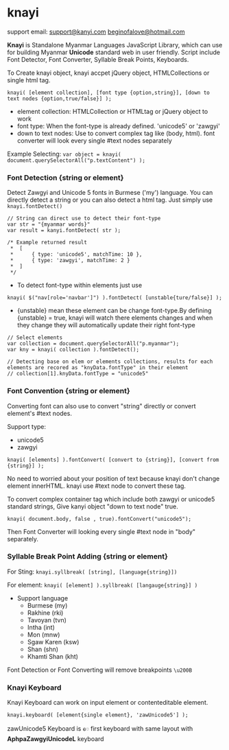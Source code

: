 knayi
=====

support email:  support@kanyi.com
		beginofalove@hotmail.com

**Knayi** is Standalone Myanmar Languages JavaScript Library, which can use for building Myanmar **Unicode** standard web in user friendly.
Script include Font Detector, Font Converter, Syllable Break Points, Keyboards.

To Create knayi object, knayi accpet jQuery object, HTMLCollections or single html tag.

```knayi( [element collection], [font type {option,string}], [down to text nodes {option,true/false}] );```

* element collection: HTMLCollection or HTMLtag or jQuery object to work
* font type: When the font-type is already defined. 'unicode5' or 'zawgyi'
* down to text nodes: Use to convert complex tag like (body, html). font converter will look every single #text nodes separately

Example Selecting: ```var object = knayi( document.querySelectorAll("p.textContent") );```

### Font Detection {string or element}

Detect Zawgyi and Unicode 5 fonts in Burmese ('my') language. You can directly detect a string or you can also detect a html tag.
Just simply use ```knayi.fontDetect()```
```
// String can direct use to detect their font-type
var str = "{myanmar words}"
var result = kanyi.fontDetect( str );

/* Example returned result
 *  [ 
 *      { type: 'unicode5', matchTime: 10 },
 *      { type: 'zawgyi', matchTime: 2 }
 *  ]
 */

```
 * To detect font-type within elements just use

 ```knayi( $("nav[role='navbar']") ).fontDetect( [unstable{ture/false}] );```
 * {unstable} mean these element can be change font-type.By defining {unstable} = true, knayi will watch there elements changes and when they change they will automatically update their right font-type

```
// Select elements
var collection = document.querySelectorAll("p.myanmar");
var kny = knayi( collection ).fontDetect();

// Detecting base on elem or elements collections, results for each elements are recored as "knyData.fontType" in their element
// collection[1].knyData.fontType = "unicode5"

```

### Font Convention {string or element}
Converting font can also use to convert "string" directly or convert element's #text nodes.

Support type:

 * unicode5
 * zawgyi

``` knayi( [elements] ).fontConvert( [convert to {string}], [convert from {string}] ); ```

No need to worried about your position of text because knayi don't change element innerHTML. knayi use #text node to convert these tag.

To convert complex container tag which include both zawgyi or unicode5 standard strings, Give kanyi object "down to text node" true.

``` knayi( document.body, false , true).fontConvert("unicode5"); ```

Then Font Converter will looking every single #text node in "body" separately.

### Syllable Break Point Adding {string or element}

For Sting: ``` knayi.syllbreak( [string], [language{string}]) ```

For element: ``` knayi( [element] ).syllbreak( [langauge{string}] ) ```

* Support language
	- Burmese (my)
	- Rakhine (rki)
	- Tavoyan (tvn)
	- Intha (int)
	- Mon (mnw)
	- Sgaw Karen (ksw)
	- Shan (shn)
	- Khamti Shan  (kht)

Font Detection or Font Converting will remove breakpoints ```\u200B```


### Knayi Keyboard

Knayi Keyboard can work on input element or contenteditable element.

``` knayi.keyboard( [element{single element}, 'zawUnicode5'] ); ```

zawUnicode5 Keyboard is ```ေ``` first keyboard with same layout with **AphpaZawgyiUnicodeL** keyboard
